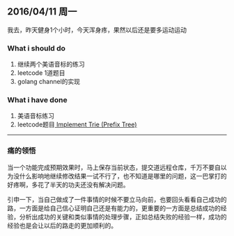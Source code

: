 ## 2016/04/11 周一

我去，昨天健身1个小时，今天浑身疼，果然以后还是要多运动运动

### What i should do
1. 继续两个美语音标的练习
2. leetcode 1道题目
3. golang channel的实现

### What i have done
1. 美语音标练习
2. leetcode题目[ Implement Trie (Prefix Tree)](https://leetcode.com/problems/implement-trie-prefix-tree/)



____
### 痛的领悟
当一个功能完成预期效果时，马上保存当前状态，提交道远程仓库，千万不要自以为没什么影响地继续修改结果一试不行了，也不知道是哪里的问题，这一巴掌打的好疼啊，多花了半天的功夫还没有解决问题。

引申一下，当自己做成了一件事情的时候不要立马向前，也要回头看看自己成功的路，一方面是给自己信心证明自己还是有能力的，更重要的一方面是总结成功的经验，分析出成功的关键和类似事情的处理步骤，正如总结失败的经验一样，成功的经验也是会让以后的路走的更加顺利的。



